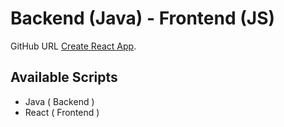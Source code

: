 # Backend (Java) - Frontend (JS)

GitHub URL [Create React App](https://github.com/facebook/create-react-app).

## Available Scripts

- Java  ( Backend )
- React ( Frontend )
